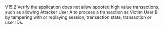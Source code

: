 V15.2 Verify the application does not allow spoofed high value transactions, such as allowing Attacker User A to process a transaction as Victim User B by tampering with or replaying session, transaction state, transaction or user IDs.